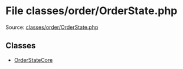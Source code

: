 File classes/order/OrderState.php
=========

Source: [classes/order/OrderState.php](https://github.com/PrestaShop/PrestaShop/blob/1.6.1.0/classes/order/OrderState.php)


Classes
-------

* [OrderStateCore](class.OrderStateCore.md)

